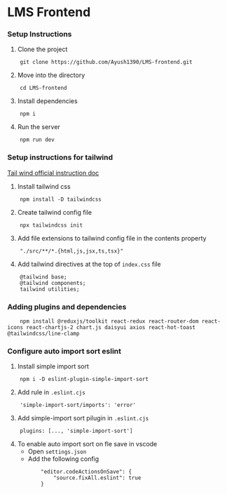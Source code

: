 # LMS Frontend

### Setup Instructions

1. Clone the project
```
    git clone https://github.com/Ayush1390/LMS-frontend.git
```

2. Move into the directory
```
    cd LMS-frontend
```

3. Install dependencies
```
    npm i
```

4. Run the server
```
    npm run dev
```



### Setup instructions for tailwind 

[Tail wind official instruction doc](https://tailwindcss.com/docs/installation)


1. Install tailwind css
```
    npm install -D tailwindcss
```

2. Create tailwind config file
```
    npx tailwindcss init
```

3. Add file extensions to tailwind config file in the contents property
```
    "./src/**/*.{html,js,jsx,ts,tsx}"
```

4. Add tailwind directives at the top of `index.css` file
```
    @tailwind base;
    @tailwind components;
    tailwind utilities;
```

### Adding plugins and dependencies
```
    npm install @reduxjs/toolkit react-redux react-router-dom react-icons react-chartjs-2 chart.js daisyui axios react-hot-toast @tailwindcss/line-clamp
```


### Configure auto import sort eslint

1. Install simple import sort
```
    npm i -D eslint-plugin-simple-import-sort    
```

2. Add rule in `.eslint.cjs`
```
    'simple-import-sort/imports': 'error'
```

3. Add simple-import sort pilugin in `.eslint.cjs`
```
    plugins: [..., 'simple-import-sort']
```

4. To enable auto import sort on fle save in vscode
    - Open `settings.json`
    - Add the following config
        ```
            "editor.codeActionsOnSave": {
                "source.fixAll.eslint": true
            }
        ```